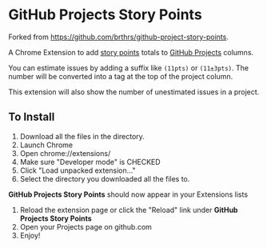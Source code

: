 # GitHub Projects Story Points

Forked from https://github.com/brthrs/github-project-story-points.

A Chrome Extension to add [story points](https://en.wikipedia.org/wiki/Planning_poker) totals to [GitHub Projects](https://help.github.com/articles/about-projects/) columns.

You can estimate issues by adding a suffix like `(11pts)` or `(11±3pts)`. The number will be converted into a tag at the top of the project column.

This extension will also show the number of unestimated issues in a project.

## To Install

1. Download all the files in the directory.
1. Launch Chrome
1. Open chrome://extensions/
1. Make sure "Developer mode" is CHECKED
1. Click "Load unpacked extension..."
1. Select the directory you downloaded all the files to.

**GitHub Projects Story Points** should now appear in your Extensions lists

1. Reload the extension page or click the "Reload" link under **GitHub Projects Story Points**
1. Open your Projects page on github.com
1. Enjoy!
